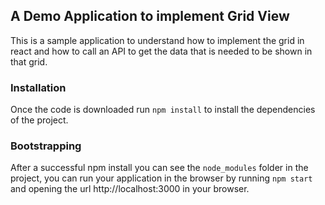 ## A Demo Application to implement Grid View

This is a sample application to understand how to implement the grid in react and how to call an API to get the data that is needed to be shown in that grid.

### Installation

Once the code is downloaded run `npm install` to install the dependencies of the project.

### Bootstrapping

After a successful npm install you can see the `node_modules` folder in the project, you can run your application in the browser by running `npm start` and opening the url http://localhost:3000 in your browser.
